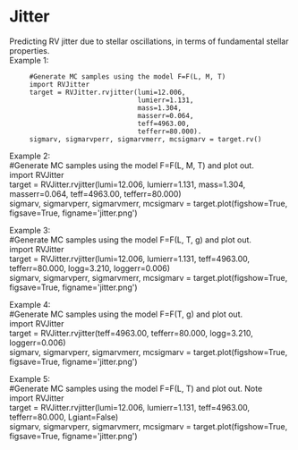 # Jitter
Predicting RV jitter due to stellar oscillations, in terms of fundamental stellar properties.  
Example 1:  

         #Generate MC samples using the model F=F(L, M, T)     
         import RVJitter   
         target = RVJitter.rvjitter(lumi=12.006,   
                                    lumierr=1.131,   
                                    mass=1.304,   
                                    masserr=0.064,   
                                    teff=4963.00,   
                                    tefferr=80.000).   
         sigmarv, sigmarvperr, sigmarvmerr, mcsigmarv = target.rv() 

           
Example 2:  
         #Generate MC samples using the model F=F(L, M, T) and plot out.  
         import RVJitter  
         target = RVJitter.rvjitter(lumi=12.006, lumierr=1.131, mass=1.304, masserr=0.064, teff=4963.00, tefferr=80.000)  
         sigmarv, sigmarvperr, sigmarvmerr, mcsigmarv = target.plot(figshow=True, figsave=True, figname='jitter.png')   
  
    
Example 3:  
         #Generate MC samples using the model F=F(L, T, g) and plot out.  
         import RVJitter  
         target = RVJitter.rvjitter(lumi=12.006, lumierr=1.131, teff=4963.00, tefferr=80.000, logg=3.210, loggerr=0.006)  
         sigmarv, sigmarvperr, sigmarvmerr, mcsigmarv = target.plot(figshow=True, figsave=True, figname='jitter.png')   
     
     
Example 4:  
         #Generate MC samples using the model F=F(T, g) and plot out.  
         import RVJitter  
         target = RVJitter.rvjitter(teff=4963.00, tefferr=80.000, logg=3.210, loggerr=0.006)  
         sigmarv, sigmarvperr, sigmarvmerr, mcsigmarv = target.plot(figshow=True, figsave=True, figname='jitter.png')  
    
    
Example 5:  
         #Generate MC samples using the model F=F(L, T) and plot out. Note   
         import RVJitter  
         target = RVJitter.rvjitter(lumi=12.006, lumierr=1.131, teff=4963.00, tefferr=80.000, Lgiant=False)  
         sigmarv, sigmarvperr, sigmarvmerr, mcsigmarv = target.plot(figshow=True, figsave=True, figname='jitter.png')            
     
